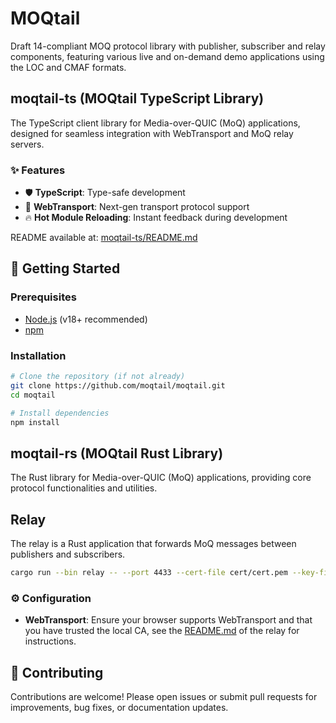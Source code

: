 # MOQtail

Draft 14-compliant MOQ protocol library with publisher, subscriber and relay components, featuring various live and on-demand demo applications using the LOC and CMAF formats.

## moqtail-ts (MOQtail TypeScript Library)

The TypeScript client library for Media-over-QUIC (MoQ) applications, designed for seamless integration with WebTransport and MoQ relay servers.

### ✨ Features

- 🛡️ **TypeScript**: Type-safe development
- 🔗 **WebTransport**: Next-gen transport protocol support
- 🔥 **Hot Module Reloading**: Instant feedback during development

README available at: [moqtail-ts/README.md](libs/moqtail-ts/README.md)

## 🚀 Getting Started

### Prerequisites

- [Node.js](https://nodejs.org/) (v18+ recommended)
- [npm](https://www.npmjs.com/)

### Installation

```bash
# Clone the repository (if not already)
git clone https://github.com/moqtail/moqtail.git
cd moqtail

# Install dependencies
npm install
```

## moqtail-rs (MOQtail Rust Library)

The Rust library for Media-over-QUIC (MoQ) applications, providing core protocol functionalities and utilities.

## Relay

The relay is a Rust application that forwards MoQ messages between publishers and subscribers.

```bash
cargo run --bin relay -- --port 4433 --cert-file cert/cert.pem --key-file cert/key.pem
```

### ⚙️ Configuration

- **WebTransport**: Ensure your browser supports WebTransport and that you have trusted the local CA, see the [README.md](apps/relay/cert/README.md) of the relay for instructions.

## 🤝 Contributing

Contributions are welcome! Please open issues or submit pull requests for improvements, bug fixes, or documentation updates.
